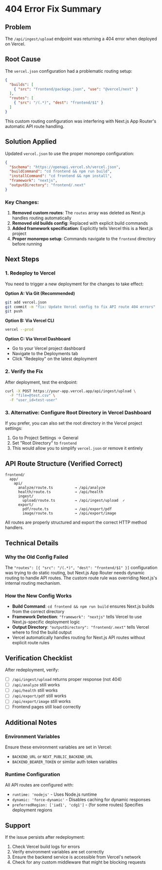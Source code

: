 # 404 Error Fix Summary

## Problem
The `/api/ingest/upload` endpoint was returning a 404 error when deployed on Vercel.

## Root Cause
The `vercel.json` configuration had a problematic routing setup:
```json
{
  "builds": [
    { "src": "frontend/package.json", "use": "@vercel/next" }
  ],
  "routes": [
    { "src": "/(.*)", "dest": "frontend/$1" }
  ]
}
```

This custom routing configuration was interfering with Next.js App Router's automatic API route handling.

## Solution Applied
Updated `vercel.json` to use the proper monorepo configuration:
```json
{
  "$schema": "https://openapi.vercel.sh/vercel.json",
  "buildCommand": "cd frontend && npm run build",
  "installCommand": "cd frontend && npm install",
  "framework": "nextjs",
  "outputDirectory": "frontend/.next"
}
```

### Key Changes:
1. **Removed custom routes**: The `routes` array was deleted as Next.js handles routing automatically
2. **Removed old builds config**: Replaced with explicit build commands
3. **Added framework specification**: Explicitly tells Vercel this is a Next.js project
4. **Proper monorepo setup**: Commands navigate to the `frontend` directory before running

## Next Steps

### 1. Redeploy to Vercel
You need to trigger a new deployment for the changes to take effect:

**Option A: Via Git (Recommended)**
```bash
git add vercel.json
git commit -m "fix: Update Vercel config to fix API route 404 errors"
git push
```

**Option B: Via Vercel CLI**
```bash
vercel --prod
```

**Option C: Via Vercel Dashboard**
- Go to your Vercel project dashboard
- Navigate to the Deployments tab
- Click "Redeploy" on the latest deployment

### 2. Verify the Fix
After deployment, test the endpoint:
```bash
curl -X POST https://your-app.vercel.app/api/ingest/upload \
  -F "file=@test.csv" \
  -F "user_id=test-user"
```

### 3. Alternative: Configure Root Directory in Vercel Dashboard
If you prefer, you can also set the root directory in the Vercel project settings:
1. Go to Project Settings → General
2. Set "Root Directory" to `frontend`
3. This would allow you to simplify `vercel.json` or remove it entirely

## API Route Structure (Verified Correct)
```
frontend/
  app/
    api/
      analyze/route.ts          → /api/analyze
      health/route.ts           → /api/health
      ingest/
        upload/route.ts         → /api/ingest/upload  ✓
      export/
        pdf/route.ts            → /api/export/pdf
        image/route.ts          → /api/export/image
```

All routes are properly structured and export the correct HTTP method handlers.

## Technical Details

### Why the Old Config Failed
The `"routes": [{ "src": "/(.*)", "dest": "frontend/$1" }]` configuration was trying to do static routing, but Next.js App Router needs dynamic routing to handle API routes. The custom route rule was overriding Next.js's internal routing mechanism.

### How the New Config Works
- **Build Command**: `cd frontend && npm run build` ensures Next.js builds from the correct directory
- **Framework Detection**: `"framework": "nextjs"` tells Vercel to use Next.js-specific deployment logic
- **Output Directory**: `"outputDirectory": "frontend/.next"` tells Vercel where to find the build output
- Vercel automatically handles routing for Next.js API routes without explicit route rules

## Verification Checklist
After redeployment, verify:
- [ ] `/api/ingest/upload` returns proper response (not 404)
- [ ] `/api/analyze` still works
- [ ] `/api/health` still works
- [ ] `/api/export/pdf` still works
- [ ] `/api/export/image` still works
- [ ] Frontend pages still load correctly

## Additional Notes

### Environment Variables
Ensure these environment variables are set in Vercel:
- `BACKEND_URL` or `NEXT_PUBLIC_BACKEND_URL`
- `BACKEND_BEARER_TOKEN` or similar auth token variables

### Runtime Configuration
All API routes are configured with:
- `runtime: 'nodejs'` - Uses Node.js runtime
- `dynamic: 'force-dynamic'` - Disables caching for dynamic responses
- `preferredRegion: ['iad1', 'cdg1']` - (for some routes) Specifies deployment regions

## Support
If the issue persists after redeployment:
1. Check Vercel build logs for errors
2. Verify environment variables are set correctly
3. Ensure the backend service is accessible from Vercel's network
4. Check for any custom middleware that might be blocking requests
